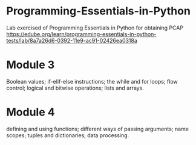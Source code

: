 # Programming-Essentials-in-Python
Lab exercised of Programming Essentials in Python for obtaining PCAP
https://edube.org/learn/programming-essentials-in-python-tests/lab/8a7a26d6-0392-11e9-ac91-02426ea0318a

# Module 3
Boolean values;
if-elif-else instructions;
the while and for loops;
flow control;
logical and bitwise operations;
lists and arrays.

# Module 4
defining and using functions;
different ways of passing arguments;
name scopes;
tuples and dictionaries;
data processing.
